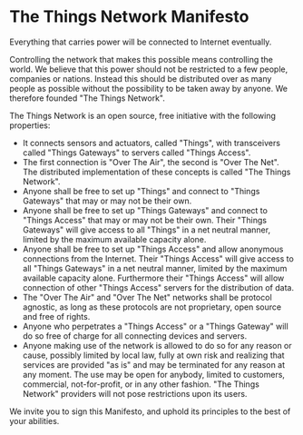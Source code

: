 # The Things Network Manifesto

Everything that carries power will be connected to Internet eventually.

Controlling the network that makes this possible means controlling
the world. We believe that this power should not be restricted to a
few people, companies or nations. Instead this should be distributed
over as many people as possible without the possibility to be taken
away by anyone. We therefore founded "The Things Network".

The Things Network is an open source, free initiative with the
following properties:

* It connects sensors and actuators, called "Things", with transceivers called "Things Gateways" to servers called "Things Access".
*   The first connection is "Over The Air", the second is "Over The Net". The distributed implementation of these concepts is called "The Things Network".
* Anyone shall be free to set up "Things" and connect to "Things Gateways" that may or may not be their own.
* Anyone shall be free to set up "Things Gateways" and connect to "Things Access" that may or may not be their own. Their "Things Gateways" will give access to all "Things" in a net neutral manner, limited by the maximum available capacity alone.
* Anyone shall be free to set up "Things Access" and allow anonymous connections from the Internet. Their "Things Access" will give access to all "Things Gateways" in a net neutral manner, limited by the maximum available capacity alone. Furthermore their "Things Access" will allow connection of other "Things Access" servers for the distribution of data.
* The "Over The Air" and "Over The Net" networks shall be protocol agnostic, as long as these protocols are not proprietary, open source and free of rights.
* Anyone who perpetrates a "Things Access" or a "Things Gateway" will do so free of charge for all connecting devices and servers.
* Anyone making use of the network is allowed to do so for any reason or cause, possibly limited by local law, fully at own risk and realizing that services are provided "as is" and may be terminated for any reason at any moment. The use may be open for anybody, limited to customers, commercial, not-for-profit, or in any other fashion. "The Things Network" providers will not pose restrictions upon its users.

We invite you to sign this Manifesto, and uphold its principles to the best
of your abilities.
